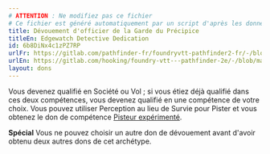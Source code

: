 ```yaml
---
# ATTENTION : Ne modifiez pas ce fichier
# Ce fichier est généré automatiquement par un script d'après les données du module Foundry VTT officiel et de sa traduction
title: Dévouement d'officier de la Garde du Précipice
titleEn: Edgewatch Detective Dedication
id: 6b8DiNx4c1zPZ7RP
urlFr: https://gitlab.com/pathfinder-fr/foundryvtt-pathfinder2-fr/-/blob/master/data/feats/6b8DiNx4c1zPZ7RP.htm
urlEn: https://gitlab.com/hooking/foundry-vtt---pathfinder-2e/-/blob/master/packs/data/feats.db/edgewatch-detective-dedication.json
layout: dons
---
```

Vous devenez qualifié en Société ou Vol ; si vous étiez déjà qualifié dans ces deux compétences, vous devenez qualifié en une compétence de votre choix. Vous pouvez utiliser Perception au lieu de Survie pour Pister et vous obtenez le don de compétence [Pisteur expérimenté](pisteur-expérimenté.md).

**Spécial** Vous ne pouvez choisir un autre don de dévouement avant d'avoir obtenu deux autres dons de cet archétype.
